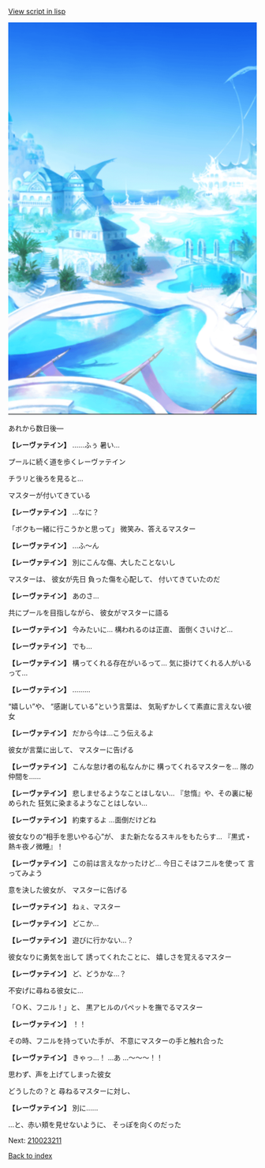 [View script in lisp](../scripts/210022204.txt)

![sea_resort_day.png](../images/backgrounds/sea_resort_day.png)

あれから数日後―

**【レーヴァテイン】**
……ふぅ
暑い…

プールに続く道を歩くレーヴァテイン

チラリと後ろを見ると…

マスターが付いてきている

**【レーヴァテイン】**
…なに？

「ボクも一緒に行こうかと思って」
微笑み、答えるマスター

**【レーヴァテイン】**
…ふ～ん

**【レーヴァテイン】**
別にこんな傷、大したことないし

マスターは、
彼女が先日 負った傷を心配して、
付いてきていたのだ

**【レーヴァテイン】**
あのさ… 

共にプールを目指しながら、
彼女がマスターに語る

**【レーヴァテイン】**
今みたいに…
構われるのは正直、
面倒くさいけど…

**【レーヴァテイン】**
でも…

**【レーヴァテイン】**
構ってくれる存在がいるって…
気に掛けてくれる人がいるって…

**【レーヴァテイン】**
………

“嬉しい”や、
“感謝している”という言葉は、
気恥ずかしくて素直に言えない彼女

**【レーヴァテイン】**
だから今は…こう伝えるよ

彼女が言葉に出して、
マスターに告げる

**【レーヴァテイン】**
こんな怠け者の私なんかに
構ってくれるマスターを…
隊の仲間を……

**【レーヴァテイン】**
悲しませるようなことはしない…
『怠惰』や、その裏に秘められた
狂気に染まるようなことはしない…

**【レーヴァテイン】**
約束するよ
…面倒だけどね

彼女なりの“相手を思いやる心”が、
また新たなるスキルをもたらす…
『黒式・熱キ夜ノ微睡』！

**【レーヴァテイン】**
この前は言えなかったけど…
今日こそはフニルを使って
言ってみよう

意を決した彼女が、
マスターに告げる

**【レーヴァテイン】**
ねぇ、マスター

**【レーヴァテイン】**
どこか…

**【レーヴァテイン】**
遊びに行かない…？

彼女なりに勇気を出して
誘ってくれたことに、
嬉しさを覚えるマスター

**【レーヴァテイン】**
ど、どうかな…？

不安げに尋ねる彼女に…

「ＯＫ、フニル！」と、
黒アヒルのパペットを撫でるマスター

**【レーヴァテイン】**
！！

その時、フニルを持っていた手が、
不意にマスターの手と触れ合った

**【レーヴァテイン】**
きゃっ…！
…あ
…～～～！！

思わず、声を上げてしまった彼女

どうしたの？と
尋ねるマスターに対し、

**【レーヴァテイン】**
別に……

…と、赤い頬を見せないように、
そっぽを向くのだった


Next: [210023211](210023211.md)

[Back to index](index.md)
